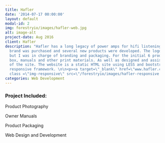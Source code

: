 ```yaml
---
title: Hafler
date: '2014-07-17 00:00:00'
layout: default
modal-id: 2
img: forestryio/images/hafler-web.jpg
alt: image-alt
project-date: Aug 2016
client: Hafler
description: "Hafler has a long legacy of power amps for hifi listening systems. The
  brand was purchased and several new products were developed. The logo was decided
  but I was in charge of branding and packaging. For the initial 6 products I created
  box, manuals and other print materials. As well as designed and assisted the development
  of the site. The website is a static HTML site using LESS and bootstrap for the
  responsive framework. \n\n<p><a target=\"_blank\" href=\"www.hafler.com\">www.hafler.com</a></p>\n\n<img
  class =\"img-responsive\" src=\"/forestryio/images/hafler-responsive.jpg\">"
categories: Web Development
---
```

### Project Included:

Product Photography

Owner Manuals

Product Packaging

Web Design and Development